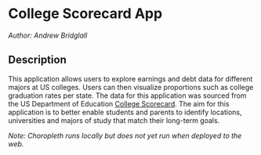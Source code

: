 # College Scorecard App

_Author: Andrew Bridglall_

## Description

This application allows users to explore earnings and debt data for different majors at US colleges. Users can then visualize proportions such as college graduation rates per state. The data for this application was sourced from the US Department of Education [College Scorecard](https://collegescorecard.ed.gov/data/). The aim for this application is to better enable students and parents to identify locations, universities and majors of study that match their long-term goals.

_Note: Choropleth runs locally but does not yet run when deployed to the web._
